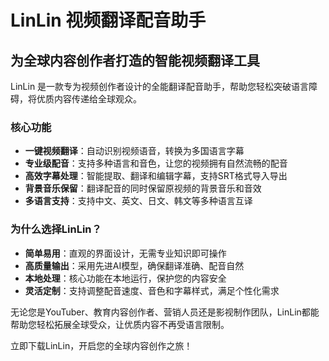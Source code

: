 # LinLin 视频翻译配音助手

## 为全球内容创作者打造的智能视频翻译工具

LinLin 是一款专为视频创作者设计的全能翻译配音助手，帮助您轻松突破语言障碍，将优质内容传递给全球观众。

### 核心功能

- **一键视频翻译**：自动识别视频语音，转换为多国语言字幕
- **专业级配音**：支持多种语言和音色，让您的视频拥有自然流畅的配音
- **高效字幕处理**：智能提取、翻译和编辑字幕，支持SRT格式导入导出
- **背景音乐保留**：翻译配音的同时保留原视频的背景音乐和音效
- **多语言支持**：支持中文、英文、日文、韩文等多种语言互译

### 为什么选择LinLin？

- **简单易用**：直观的界面设计，无需专业知识即可操作
- **高质量输出**：采用先进AI模型，确保翻译准确、配音自然
- **本地处理**：核心功能在本地运行，保护您的内容安全
- **灵活定制**：支持调整配音速度、音色和字幕样式，满足个性化需求

无论您是YouTuber、教育内容创作者、营销人员还是影视制作团队，LinLin都能帮助您轻松拓展全球受众，让优质内容不再受语言限制。

立即下载LinLin，开启您的全球内容创作之旅！